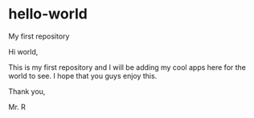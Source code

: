 # hello-world
My first repository

Hi world,

This is my first repository and I will be adding my cool apps here for the world to see. 
I hope that you guys enjoy this.

Thank you,

Mr. R
